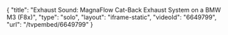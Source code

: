 {
    "title": "Exhaust Sound: MagnaFlow Cat-Back Exhaust System on a BMW M3 (F8x)",
    "type": "solo",
    "layout": "iframe-static",
    "videoId": "6649799",
    "url": "\/tvpembed\/6649799"
}